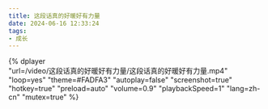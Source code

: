 ```yaml
---
title: 这段话真的好暖好有力量
date: 2024-06-16 12:33:24
tags:
- 成长
---
```



{%
    dplayer     
    "url=/video/这段话真的好暖好有力量/这段话真的好暖好有力量.mp4"
    "loop=yes"
    "theme=#FADFA3"
    "autoplay=false"
    "screenshot=true"
    "hotkey=true"
    "preload=auto"
    "volume=0.9"
    "playbackSpeed=1"
    "lang=zh-cn"
    "mutex=true"
%}